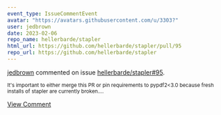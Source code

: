 ```yaml
---
event_type: IssueCommentEvent
avatar: "https://avatars.githubusercontent.com/u/3303?"
user: jedbrown
date: 2023-02-06
repo_name: hellerbarde/stapler
html_url: https://github.com/hellerbarde/stapler/pull/95
repo_url: https://github.com/hellerbarde/stapler
---
```


<a href='https://github.com/jedbrown' target='_blank'>jedbrown</a> commented on issue <a href='https://github.com/hellerbarde/stapler/pull/95' target='_blank'>hellerbarde/stapler#95</a>.

<small>It's important to either merge this PR or pin requirements to pypdf2<3.0 because fresh installs of stapler are currently broken....</small>

<a href='https://github.com/hellerbarde/stapler/pull/95' target='_blank'>View Comment</a>